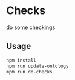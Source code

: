 # Checks

do some checkings

## Usage

```sh
npm install
npm run update-ontology
mpm run do-checks
```
